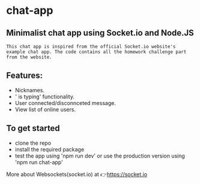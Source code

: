 # chat-app
## Minimalist chat app using Socket.io and Node.JS

```This chat app is inspired from the official Socket.io website's example chat app. The code contains all the homework challenge part from the website.```

## Features:

- Nicknames.
- '<user> is typing' functionality.
- User connected/disconnceted message.
- View list of online users.

## To get started

- clone the repo
- install the required package
- test the app using 'npm run dev' or use the production version using 'npm run chat-app'

More about Websockets(socket.io) at 👉https://socket.io
